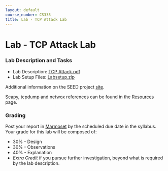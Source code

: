 ```yaml
---
layout: default
course_number: CS335
title: Lab - TCP Attack Lab
---
```


# Lab - TCP Attack Lab

### Lab Description and Tasks

- Lab Description: [TCP Attack.pdf](tcp\TCP_Attacks.pdf)
- Lab Setup Files: [Labsetup.zip](tcp\Labsetup.zip)

Additional information on the SEED project [site](https://seedsecuritylabs.org/Labs_20.04/Networking/TCP_Attacks/).

Scapy, tcpdump and netwox references can be found in the [Resources](../resources/index.html) page.

### Grading

Post your report in [Marmoset](https://cs.ycp.edu/marmoset) by the scheduled due date in the syllabus. Your grade for this lab will be composed of:
- 30% - Design
- 30% - Observations
- 40% - Explanation
- *Extra Credit* if you pursue further investigation, beyond what is required by the lab description.
